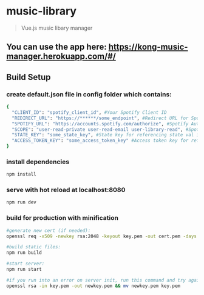# music-library

> Vue.js music libary manager

## You can use the app here: https://kong-music-manager.herokuapp.com/#/

## Build Setup

### create default.json file in config folder which contains:
``` bash
{
  "CLIENT_ID": "spotify_client_id", #Your Spotify Client ID
  "REDIRECT_URL": "https://******/some_endpoint", #Redirect URL for Spotify Auth
  "SPOTIFY_URL": "https://accounts.spotify.com/authorize", #Spotify Auth Url
  "SCOPE": "user-read-private user-read-email user-library-read", #Spotify permissions
  "STATE_KEY": "some_state_key", #State key for referencing state val in local storage
  "ACCESS_TOKEN_KEY": "some_access_token_key" #Access token key for referencing access token val in local storage
}
```

### install dependencies
``` bash
npm install
```

### serve with hot reload at localhost:8080
``` bash
npm run dev
```

### build for production with minification

``` bash
#generate new cert (if needed):
openssl req -x509 -newkey rsa:2048 -keyout key.pem -out cert.pem -days 365

#build static files:
npm run build

#start server:
npm run start

#if you run into an error on server init, run this command and try again:
openssl rsa -in key.pem -out newkey.pem && mv newkey.pem key.pem
```
